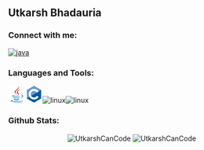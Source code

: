 ## Utkarsh Bhadauria

### Connect with me:

<p align="left"> 
<a href="https://www.linkedin.com/in/er-nakul-singh/" target="_blank" rel="noreferrer"> <img src="https://cdn.jsdelivr.net/gh/devicons/devicon/icons/linkedin/linkedin-original.svg" alt="java" width="35" height="35"/> </a> </p>

### Languages and Tools:

<p align="left"> 
<img src="https://raw.githubusercontent.com/devicons/devicon/master/icons/java/java-original.svg" alt="java" width="35" height="35"/><img src="https://raw.githubusercontent.com/devicons/devicon/master/icons/c/c-original.svg" alt="c" width="35" height="35"/><img src="https://cdn.jsdelivr.net/gh/devicons/devicon/icons/linux/linux-original.svg" alt="linux" width="35" height="35"/><img src="https://cdn.jsdelivr.net/gh/devicons/devicon/icons/python/python-original.svg" alt="linux" width="35" height="35"/></p>

### Github Stats:

<p align="center"><img height="160em" src="https://github-readme-stats.vercel.app/api?username=UtkarshCanCode&hide_border=true&count_private=true&show_icons=true&theme=dark" alt="UtkarshCanCode" align = "center"/> <img height="160em" src="https://github-readme-stats.vercel.app/api/top-langs?username=UtkarshCanCode&show_icons=true&locale=en&layout=compact&hide_border=true&theme=dark" alt="UtkarshCanCode" align = "center"/></p>
